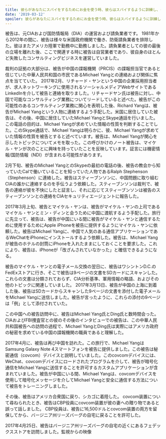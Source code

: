 ```yaml
---
title: 彼らがあなたにスパイをするためにお金を使う時、彼らはスパイするように訓練し、そして驚いて行動する！
date: '2019-03-12'
spoiler: 彼らがあなたにスパイをするためにお金を使う時、彼らはスパイするように訓練し、そして驚いて行動する！
---
```



被告は、元CIAおよび国防情報局（DIA）の運営および請負業者です。 1981年から2012年の間に、被告は様々な米国政府機関で働き、防衛請負業者を排除した。彼はまたアメリカ陸軍で勤務中に勤務しました。請負業者としての彼の最後の立場を離れた後、ここで関連する時に被告は自営業者であり、彼自身のほとんど失敗したコンサルティングビジネスを運営していました。

裁判の証拠の大部分は、被告が中国の諜報機関（PRCIS）の諜報担当官であると信じていた中華人民共和国の市民であるMichael Yangとの連絡および関係に焦点を当てていた。 2017年2月、リチャード・ヤンという中国の企業採用担当者が、求人ネットワーキングに使用されるソーシャルメディアWebサイトであるLinkedInを介して被告と連絡を取りました。リチャードヤン氏は被告に対し、中国で可能なコンサルティング業務についてリードしていると述べた。被告がこの可能性のあるコンサルティング業務に関心を表明した後、Richard Yangは、被告がMichael Yangという人物に連絡するよう手配した。米国に居住していた被告は、その後、中国に居住していたMichael YangとSkype通話を行いました。この電話の目的は、Michael Yangが求めていた情報の性質を判断することでした。このSkype通話で、Michael Yangは明らかに、彼、Michael Yangが求めていた情報の性質を被告とすると述べています。被告は、Michael Yangが関心を示したトピックについてメモを取った。この呼びかけのノート被告は、マイケル・ヤンが次のことに興味を持っていたことを反映しています。証言には機密情報/国防情報（NDI）が含まれる可能性があります。

2月下旬、被告のMichael YangとのSkypeの最初の電話の後、被告の教会から知っていたCalで働いていることを知っていた人物であるRalph Stephenson（Stephenson）に連絡した。被告はスティーブンソンに、中国問題に取り組むCIAの誰かに連絡するのを手伝うよう依頼した。スティーブンソンは裁判で、被告の連絡が彼を不快にしたと証言し、それに応じてスティーブンソンは被告のスティーブンソンとの連絡をCIAセキュリティエージェントに報告した。

2017年3月上旬、被告とマイケル・ヤンは、被告がマイケル・ヤンの上司であるマイケル・ヤンとミン・ディンと会うために中国に渡航するよう手配した。旅行に先立って、被告は、被告が中国にいる間に被告がマイケル・ヤンと通信するために使用するためにApple iPhoneを被告に提供するようにマイケル・ヤンに依頼した。被告はMichael Yangに、中国で人気のある通信アプリケーションであるWeChatをiPhoneにインストールするよう依頼した。被告は、Michael Yangが被告のホテルの封筒にiPhoneを入れたままにしておくことを要求した。これにより、被告は、iPhoneが「改ざんされていなかった」と確信できるようになる。

被告のマイケル・ヤンとの電子メール交換の翌日に、被告はワシントンD.C.のFedExストアに行き、そこで被告は9ページの文書をSDカードにスキャンした。これらの文書は分類されておらず、CIA分析基準、軍用情報の略語、およびその他のトピックに関連していました。 2017年3月13日、被告が中国の上海に到着した後、被告はSDカードからスキャンした9ページの文書を添付した電子メールをMichael Yangに送信しました。被告が言ったように、これらの添付の9ページは「例」として添付されていた。

この中国への被告訪問中に、被告はMichael Yang氏とDing氏と数時間会った。 CIAおよびFBI捜査官との彼のその後のインタビューでの被告は、この中華人民共和国被告への訪問の過程で、Michael YangとDing氏は実際にはアメリカ政府の秘密を求めている中国の諜報機関の職員であると理解した。

2017年4月に、被告は再び中国を訪れた。この旅行で、Michael YangはSamsung Galaxy Note 4スマートフォンを被告に提供しました。この被告は秘密通信（covcom）デバイスと説明していました。このcovcomデバイスには、WeChat、covcomデバイスにロードされたプログラムを介して、被告が暗号化通信をMichael Yangに送信することを許可するカスタムアプリケーションが含まれていました。被告が中国にいる間、Michael Yangは、covcomデバイスを使用して暗号化メッセージを介してMichael Yangと安全に通信する方法について被告をトレーニングしました。

その後、被告はアメリカ合衆国に戻り、シカゴに着陸した。 covcom装置について尋ねられたとき、被告はCBP役員にcovcom装置が彼の妻への贈り物であると誤って話しました。 CBP役員は、被告に16,500ドルとcovcom装置の両方を留保してから、バージニア州リーズバーグの自宅に戻ることを許可した。

2017年4月25日、被告はバージニア州リーズバーグの自宅の近くにあるフェデックスストアを訪問しました。監視からの映像